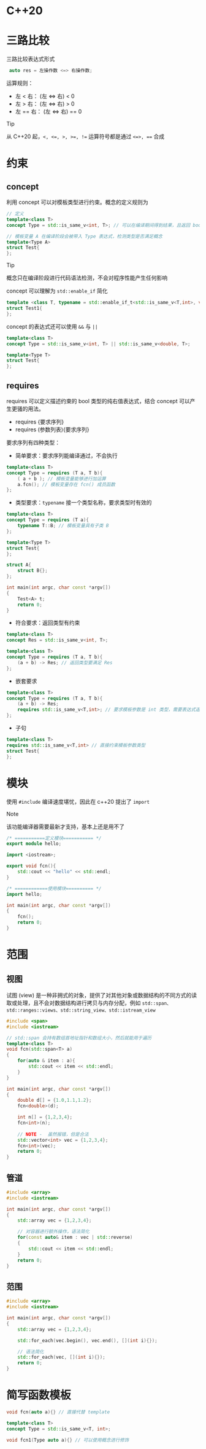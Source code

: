 # C++20

# 三路比较

三路比较表达式形式

```cpp
 auto res = 左操作数 <=> 右操作数;
```
运算规则：
- 左 < 右： (左 <=> 右) < 0
- 左 > 右： (左 <=> 右) > 0
- 左 == 右： (左 <=> 右) == 0

> [!tip]
> 从 C++20 起，`<, <=, >, >=, !=` 运算符号都是通过 `<=>, ==` 合成


# 约束

## concept

利用 concept 可以对模板类型进行约束。概念的定义规则为

```cpp
// 定义
template<class T>
concept Type = std::is_same_v<int, T>; // 可以在编译期间得到结果，且返回 bool 类型的表达式 

// 模板变量 A 在编译阶段会被带入 Type 表达式，检测类型是否满足概念
template<Type A>
struct Test{
};
```

> [!tip]
> 概念只在编译阶段进行代码语法检测，不会对程序性能产生任何影响

concept 可以理解为 `std::enable_if` 简化

```cpp
template <class T, typename = std::enable_if_t<std::is_same_v<T,int>, void> >
struct Test1{
};
```

concept 的表达式还可以使用 `&&` 与 `||`

```cpp
template<class T>
concept Type = std::is_same_v<int, T> || std::is_same_v<double, T>;

template<Type T>
struct Test{
};
```

## requires

requires 可以定义描述约束的 bool 类型的纯右值表达式，结合 concept 可以产生更骚的用法。
- requires {要求序列}
- requires (参数列表){要求序列}

要求序列有四种类型：
- 简单要求：要求序列能编译通过，不会执行

```cpp
template<class T>
concept Type = requires (T a, T b){
    ( a + b ); // 模板变量能够进行加运算
    a.fcn(); // 模板变量存在 fcn() 成员函数
};
```

- 类型要求：`typename` 接一个类型名称，要求类型时有效的

```cpp
template<class T>
concept Type = requires (T a){
    typename T::B; // 模板变量具有子类 B
};

template<Type T>
struct Test{
};

struct A{
    struct B{};
};

int main(int argc, char const *argv[])
{
    Test<A> t;
    return 0;
}
```

- 符合要求：返回类型有约束

```cpp
template<class T>
concept Res = std::is_same_v<int, T>;

template<class T>
concept Type = requires (T a, T b){
    (a + b) -> Res; // 返回类型要满足 Res
};
```

- 嵌套要求

```cpp
template<class T>
concept Type = requires (T a, T b){
    (a + b) -> Res;
    requires std::is_same_v<T,int>; // 要求模板参数是 int 类型，需要表达式返回 true
};
```

- 子句

```cpp
template<class T>
requires std::is_same_v<T,int> // 直接约束模板参数类型
struct Test{
};
```

# 模块

使用 `#include` 编译速度堪忧，因此在 c++20 提出了 `import`

> [!note]
> 该功能编译器需要最新才支持，基本上还是用不了

```cpp
/* ===========定义模块=========== */
export module hello;

import <iostream>;

export void fcn(){
    std::cout << "hello" << std::endl;
}

/* ============使用模块========== */
import hello;

int main(int argc, char const *argv[])
{
    fcn();
    return 0;
}
```

# 范围

## 视图

试图 (view) 是一种非拥式的对象，提供了对其他对象或数据结构的不同方式的读取或处理，且不会对数据结构进行拷贝与内存分配，例如 `std::span、std::ranges::views、std::string_view、std::istream_view`

```cpp
#include <span>
#include <iostream>

// std::span 会持有数组首地址指针和数组大小，然后就能用于遍历
template<class T>
void fcn(std::span<T> a)
{
    for(auto & item : a){
        std::cout << item << std::endl;
    }
}

int main(int argc, char const *argv[])
{
    double d[] = {1.0,1.1,1.2};
    fcn<double>(d);

    int n[] = {1,2,3,4};
    fcn<int>(n);
    
    // NOTE -  虽然报错，但是合法
    std::vector<int> vec = {1,2,3,4};
    fcn<int>(vec);
    return 0;
}
```

## 管道

```cpp
#include <array>
#include <iostream>

int main(int argc, char const *argv[])
{
    std::array vec = {1,2,3,4};

    // 对容器进行额外操作，语法简化
    for(const auto& item : vec | std::reverse)
    {
        std::cout << item << std::endl;
    }
    return 0;
}
```

## 范围

```cpp
#include <array>
#include <iostream>

int main(int argc, char const *argv[])
{
    std::array vec = {1,2,3,4};

    std::for_each(vec.begin(), vec.end(), [](int i){});

    // 语法简化
    std::for_each(vec, [](int i){});
    return 0;
}
```

# 简写函数模板

```cpp
void fcn(auto a){} // 直接代替 template

template<class T>
concept Type = std::is_same_v<T, int>;

void fcn1(Type auto a){} // 可以使用概念进行修饰
```
